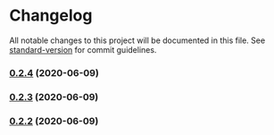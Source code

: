 # Changelog

All notable changes to this project will be documented in this file. See [standard-version](https://github.com/conventional-changelog/standard-version) for commit guidelines.

### [0.2.4](https://github.com/tkhiking/chat-ui-react/compare/v0.2.3...v0.2.4) (2020-06-09)

### [0.2.3](https://github.com/tkhiking/chat-ui-react/compare/v0.2.2...v0.2.3) (2020-06-09)

### [0.2.2](https://github.com/tkhiking/chat-ui-react/compare/v0.2.1...v0.2.2) (2020-06-09)
